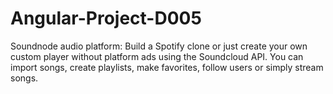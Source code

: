 # Angular-Project-D005
 Soundnode audio platform: 
Build a Spotify clone or just create your own custom player without platform ads using the Soundcloud API.
You can import songs, create playlists, make favorites, follow users or simply stream songs.

